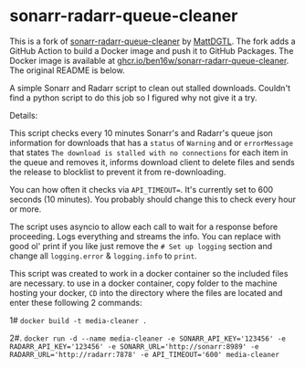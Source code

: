 # sonarr-radarr-queue-cleaner

This is a fork of [sonarr-radarr-queue-cleaner](https://github.com/MattDGTL/sonarr-radarr-queue-cleaner) by [MattDGTL](https://github.com/MattDGTL). The fork adds a GitHub Action to build a Docker image and push it to GitHub Packages. The Docker image is available at [ghcr.io/ben16w/sonarr-radarr-queue-cleaner](ghcr.io/ben16w/sonarr-radarr-queue-cleaner). The original README is below.

A simple Sonarr and Radarr script to clean out stalled downloads.
Couldn't find a python script to do this job so I figured why not give it a try.

Details:

This script checks every 10 minutes Sonarr's and Radarr's queue json information for downloads that has a `status` of `Warning` and or `errorMessage` that states `The download is stalled with no connections` for each item in the queue and removes it, informs download client to delete files and sends the release to blocklist to prevent it from re-downloading.

You can how often it checks via `API_TIMEOUT=`. It's currently set to 600 seconds (10 minutes). You probably should change this to check every hour or more.

The script uses asyncio to allow each call to wait for a response before proceeding.
Logs everything and streams the info. You can replace with good ol' print if you like just remove the `# Set up logging` section and change all `logging.error` & `logging.info` to `print`.

This script was created to work in a docker container so the included files are necessary.
to use in a docker container, copy folder to the machine hosting your docker, `CD` into the directory where the files are located and enter these following 2 commands:

1# `docker build -t media-cleaner .`

2#. `docker run -d --name media-cleaner -e SONARR_API_KEY='123456' -e RADARR_API_KEY='123456' -e SONARR_URL='http://sonarr:8989' -e RADARR_URL='http://radarr:7878' -e API_TIMEOUT='600' media-cleaner`

